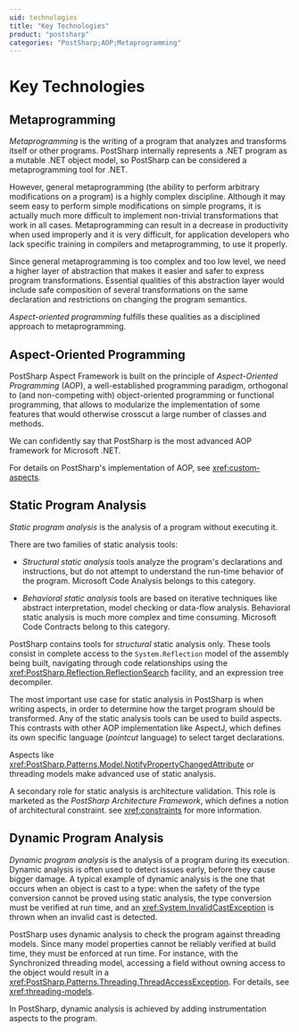 ```yaml
---
uid: technologies
title: "Key Technologies"
product: "postsharp"
categories: "PostSharp;AOP;Metaprogramming"
---
```

# Key Technologies


## Metaprogramming

*Metaprogramming* is the writing of a program that analyzes and transforms itself or other programs. PostSharp internally represents a .NET program as a mutable .NET object model, so PostSharp can be considered a metaprogramming tool for .NET. 

However, general metaprogramming (the ability to perform arbitrary modifications on a program) is a highly complex discipline. Although it may seem easy to perform simple modifications on simple programs, it is actually much more difficult to implement non-trivial transformations that work in all cases. Metaprogramming can result in a decrease in productivity when used improperly and it is very difficult, for application developers who lack specific training in compilers and metaprogramming, to use it properly.

Since general metaprogramming is too complex and too low level, we need a higher layer of abstraction that makes it easier and safer to express program transformations. Essential qualities of this abstraction layer would include safe composition of several transformations on the same declaration and restrictions on changing the program semantics.

*Aspect-oriented programming* fulfills these qualities as a disciplined approach to metaprogramming. 


## Aspect-Oriented Programming

PostSharp Aspect Framework is built on the principle of *Aspect-Oriented Programming* (AOP), a well-established programming paradigm, orthogonal to (and non-competing with) object-oriented programming or functional programming, that allows to modularize the implementation of some features that would otherwise crosscut a large number of classes and methods. 

We can confidently say that PostSharp is the most advanced AOP framework for Microsoft .NET.

For details on PostSharp's implementation of AOP, see <xref:custom-aspects>. 


## Static Program Analysis

*Static program analysis* is the analysis of a program without executing it. 

There are two families of static analysis tools:

* *Structural static analysis* tools analyze the program's declarations and instructions, but do not attempt to understand the run-time behavior of the program. Microsoft Code Analysis belongs to this category. 

* *Behavioral static analysis* tools are based on iterative techniques like abstract interpretation, model checking or data-flow analysis. Behavioral static analysis is much more complex and time consuming. Microsoft Code Contracts belong to this category. 

PostSharp contains tools for *structural* static analysis only. These tools consist in complete access to the `System.Reflection` model of the assembly being built, navigating through code relationships using the <xref:PostSharp.Reflection.ReflectionSearch> facility, and an expression tree decompiler. 

The most important use case for static analysis in PostSharp is when writing aspects, in order to determine how the target program should be transformed. Any of the static analysis tools can be used to build aspects. This contrasts with other AOP implementation like AspectJ, which defines its own specific language (*pointcut* language) to select target declarations. 

Aspects like <xref:PostSharp.Patterns.Model.NotifyPropertyChangedAttribute> or threading models make advanced use of static analysis. 

A secondary role for static analysis is architecture validation. This role is marketed as the *PostSharp Architecture Framework*, which defines a notion of architectural constraint. see <xref:constraints> for more information. 


## Dynamic Program Analysis

*Dynamic program analysis* is the analysis of a program during its execution. Dynamic analysis is often used to detect issues early, before they cause bigger damage. A typical example of dynamic analysis is the one that occurs when an object is cast to a type: when the safety of the type conversion cannot be proved using static analysis, the type conversion must be verified at run time, and an <xref:System.InvalidCastException> is thrown when an invalid cast is detected. 



PostSharp uses dynamic analysis to check the program against threading models. Since many model properties cannot be reliably verified at build time, they must be enforced at run time. For instance, with the Synchronized threading model, accessing a field without owning access to the object would result in a <xref:PostSharp.Patterns.Threading.ThreadAccessException>. For details, see <xref:threading-models>. 

In PostSharp, dynamic analysis is achieved by adding instrumentation aspects to the program.

